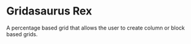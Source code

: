 Gridasaurus Rex
=============

A percentage based grid that allows the user to create column or block based grids.
